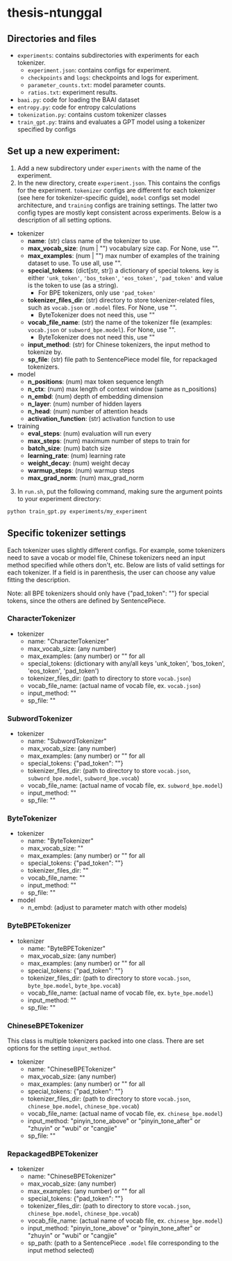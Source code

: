 # thesis-ntunggal


## Directories and files

- `experiments`: contains subdirectories with experiments for each tokenizer.
    - `experiment.json`: contains configs for experiment.
    - `checkpoints` and `logs`: checkpoints and logs for experiment.
    - `parameter_counts.txt`: model parameter counts.
    - `ratios.txt`: experiment results.
- `baai.py`: code for loading the BAAI dataset
- `entropy.py`: code for entropy calculations
- `tokenization.py`: contains custom tokenizer classes
- `train_gpt.py`: trains and evaluates a GPT model using a tokenizer specified by configs


## Set up a new experiment:

1. Add a new subdirectory under `experiments` with the name of the experiment.
2. In the new directory, create `experiment.json`. This contains the configs for the experiment. `tokenizer` configs are different for each tokenizer (see here for tokenizer-specific guide), `model` configs set model architecture, and `training` configs are training settings. The latter two config types are mostly kept consistent across experiments. Below is a description of all setting options.

- tokenizer
    - **name**: (str) class name of the tokenizer to use.
    - **max_vocab_size**: (num | "") vocabulary size cap. For None, use "".
    - **max_examples**: (num | "") max number of examples of the training dataset to use. To use all, use "".
    - **special_tokens**: (dict[str, str]) a dictionary of special tokens. key is either `'unk_token'`, `'bos_token'`, `'eos_token'`, `'pad_token'` and value is the token to use (as a string).
        - For BPE tokenizers, only use `'pad_token'`
    - **tokenizer_files_dir**: (str) directory to store tokenizer-related files, such as `vocab.json` or `.model` files. For None, use "".
        - ByteTokenizer does not need this, use ""
    - **vocab_file_name**: (str) the name of the tokenizer file (examples: `vocab.json` or `subword_bpe.model`). For None, use "".
        - ByteTokenizer does not need this, use ""
    - **input_method**: (str) for Chinese tokenizers, the input method to tokenize by.
    - **sp_file**: (str) file path to SentencePiece model file, for repackaged tokenizers.
- model
    - **n_positions**: (num) max token sequence length
    - **n_ctx**: (num) max length of context window (same as n_positions)
    - **n_embd**: (num) depth of embedding dimension
    - **n_layer**: (num) number of hidden layers
    - **n_head**: (num) number of attention heads
    - **activation_function**: (str) activation function to use
- training
    - **eval_steps**: (num) evaluation will run every 
    - **max_steps**: (num) maximum number of steps to train for
    - **batch_size**: (num) batch size
    - **learning_rate**: (num) learning rate
    - **weight_decay**: (num) weight decay
    - **warmup_steps**: (num) warmup steps
    - **max_grad_norm**: (num) max_grad_norm

3. In `run.sh`, put the following command, making sure the argument points to your experiment directory:
```bash
python train_gpt.py experiments/my_experiment
```

## Specific tokenizer settings

Each tokenizer uses slightly different configs. For example, some tokenizers need to save a vocab or model file, Chinese tokenizers need an input method specified while others don't, etc. Below are lists of valid settings for each tokenizer. If a field is in parenthesis, the user can choose any value fitting the description.

Note: all BPE tokenizers should only have {"pad_token": "<pad>"} for special tokens, since the others are defined by SentencePiece.

### CharacterTokenizer

- tokenizer
    - name: "CharacterTokenizer"
    - max_vocab_size: (any number)
    - max_examples: (any number) or "" for all
    - special_tokens: (dictionary with any/all keys 'unk_token', 'bos_token', 'eos_token', 'pad_token')
    - tokenizer_files_dir: (path to directory to store `vocab.json`)
    - vocab_file_name: (actual name of vocab file, ex. `vocab.json`)
    - input_method: ""
    - sp_file: ""

### SubwordTokenizer

- tokenizer
    - name: "SubwordTokenizer"
    - max_vocab_size: (any number)
    - max_examples: (any number) or "" for all
    - special_tokens: {"pad_token": "<pad>"}
    - tokenizer_files_dir: (path to directory to store `vocab.json`, `subword_bpe.model`, `subword_bpe.vocab`)
    - vocab_file_name: (actual name of vocab file, ex. `subword_bpe.model`)
    - input_method: ""
    - sp_file: ""

### ByteTokenizer

- tokenizer
    - name: "ByteTokenizer"
    - max_vocab_size: ""
    - max_examples: (any number) or "" for all
    - special_tokens: {"pad_token": "<pad>"}
    - tokenizer_files_dir: ""
    - vocab_file_name: ""
    - input_method: ""
    - sp_file: ""
- model
    - n_embd: (adjust to parameter match with other models)

### ByteBPETokenizer

- tokenizer
    - name: "ByteBPETokenizer"
    - max_vocab_size: (any number)
    - max_examples: (any number) or "" for all
    - special_tokens: {"pad_token": "<pad>"}
    - tokenizer_files_dir: (path to directory to store `vocab.json`, `byte_bpe.model`, `byte_bpe.vocab`)
    - vocab_file_name: (actual name of vocab file, ex. `byte_bpe.model`)
    - input_method: ""
    - sp_file: ""

### ChineseBPETokenizer

This class is multiple tokenizers packed into one class. There are set options for the setting `input_method`.

- tokenizer
    - name: "ChineseBPETokenizer"
    - max_vocab_size: (any number)
    - max_examples: (any number) or "" for all
    - special_tokens: {"pad_token": "<pad>"}
    - tokenizer_files_dir: (path to directory to store `vocab.json`, `chinese_bpe.model`, `chinese_bpe.vocab`)
    - vocab_file_name: (actual name of vocab file, ex. `chinese_bpe.model`)
    - input_method: "pinyin_tone_above" or "pinyin_tone_after" or "zhuyin" or "wubi" or "cangjie"
    - sp_file: ""

### RepackagedBPETokenizer

- tokenizer
    - name: "ChineseBPETokenizer"
    - max_vocab_size: (any number)
    - max_examples: (any number) or "" for all
    - special_tokens: {"pad_token": "<pad>"}
    - tokenizer_files_dir: (path to directory to store `vocab.json`, `chinese_bpe.model`, `chinese_bpe.vocab`)
    - vocab_file_name: (actual name of vocab file, ex. `chinese_bpe.model`)
    - input_method: "pinyin_tone_above" or "pinyin_tone_after" or "zhuyin" or "wubi" or "cangjie"
    - sp_path: (path to a SentencePiece `.model` file corresponding to the input method selected)